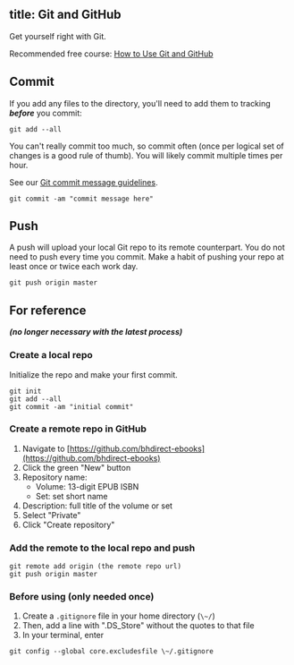 title: Git and GitHub
---

Get yourself right with Git.

Recommended free course: [How to Use Git and GitHub](https://www.udacity.com/course/how-to-use-git-and-github--ud775)

## Commit

If you add any files to the directory, you'll need to add them to tracking ***before*** you commit:

```plain
git add --all
```

You can't really commit too much, so commit often (once per logical set of changes is a good rule of thumb). You will likely commit multiple times per hour.

See our [Git commit message guidelines](../code/git_commit.html).

```plain
git commit -am "commit message here"
```

## Push

A push will upload your local Git repo to its remote counterpart. You do not need to push every time you commit. Make a habit of pushing your repo at least once or twice each work day.

```plain
git push origin master
```

## For reference
***(no longer necessary with the latest process)***

### Create a local repo

Initialize the repo and make your first commit.

```plain
git init
git add --all
git commit -am "initial commit"
```

### Create a remote repo in GitHub

1. Navigate to [https://github.com/bhdirect-ebooks](https://github.com/bhdirect-ebooks)
2. Click the green "New" button
3. Repository name:
   * Volume: 13-digit EPUB ISBN
   * Set: set short name
4. Description: full title of the volume or set
5. Select "Private"
6. Click "Create repository"

### Add the remote to the local repo and push

```plain
git remote add origin (the remote repo url)
git push origin master
```

### Before using (only needed once)

1. Create a `.gitignore` file in your home directory (`\~/`)
2. Then, add a line with ".DS_Store" without the quotes to that file
3. In your terminal, enter

```plain
git config --global core.excludesfile \~/.gitignore
```
